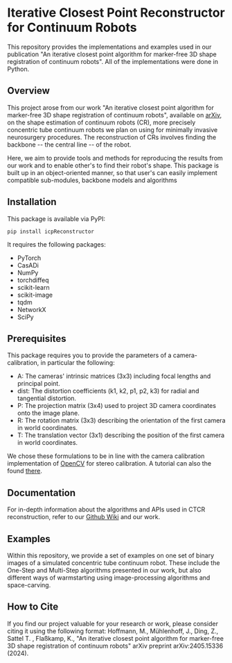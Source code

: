 # Iterative Closest Point Reconstructor for Continuum Robots

This repository provides the implementations and examples used in our publication "An iterative closest point algorithm for marker-free 3D shape registration of continuum robots". All of the implementations were done in Python.

## Overview

This project arose from our work "An iterative closest point algorithm for marker-free 3D shape registration of continuum robots", available on [arXiv](https://arxiv.org/abs/2405.15336), on the shape estimation of continuum robots (CR), more precisely concentric tube continuum robots we plan on using for minimally invasive neurosurgery procedures. The reconstruction of CRs involves finding the backbone -- the central line -- of the robot.

Here, we aim to provide tools and methods for reproducing the results from our work and to enable other's to find their robot's shape. This package is built up in an object-oriented manner, so that user's can easily implement compatible sub-modules, backbone models and algorithms

## Installation
This package is available via PyPI:
```
pip install icpReconstructor
```
It requires the following packages:
- PyTorch
- CasADi
- NumPy
- torchdiffeq     
- scikit-learn
- scikit-image
- tqdm
- NetworkX
- SciPy


## Prerequisites

This package requires you to provide the parameters of a camera-calibration, in particular the following:
- A: The cameras' intrinsic matrices (3x3) including focal lengths and principal point.
- dist: The distortion coefficients (k1, k2, p1, p2, k3) for radial and tangential distortion.
- P: The projection matrix (3x4) used to project 3D camera coordinates onto the image plane.
- R: The rotation matrix (3x3) describing the orientation of the first camera in world coordinates.
- T: The translation vector (3x1) describing the position of the first camera in world coordinates.

We chose these formulations to be in line with the camera calibration implementation of [OpenCV](https://docs.opencv.org/4.x/d9/d0c/group__calib3d.html) for stereo calibration. A tutorial can also the found [there](https://docs.opencv.org/4.x/dc/dbb/tutorial_py_calibration.html).

## Documentation

For in-depth information about the algorithms and APIs used in CTCR reconstruction, refer to our [Github Wiki](https://github.com/MKHoffmann/icpReconstructor/wiki) and our work.

## Examples

Within this repository, we provide a set of examples on one set of binary images of a simulated concentric tube continuum robot. These include the One-Step and Multi-Step algorithms presented in our work, but also different ways of warmstarting using image-processing algorithms and space-carving.

## How to Cite

If you find our project valuable for your research or work, please consider citing it using the following format:
Hoffmann, M., Mühlenhoff, J., Ding, Z., Sattel T. , Flaßkamp, K., "An iterative closest point algorithm for marker-free 3D shape registration of continuum robots" arXiv preprint arXiv:2405.15336 (2024).